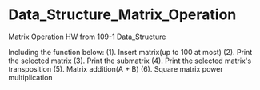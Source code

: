 # Data_Structure_Matrix_Operation

Matrix Operation HW from 109-1 Data_Structure

Including the function below:
(1). Insert matrix(up to 100 at most)
(2). Print the selected matrix
(3). Print the submatrix
(4). Print the selected matrix's transposition
(5). Matrix addition(A + B)
(6). Square matrix power multiplication
